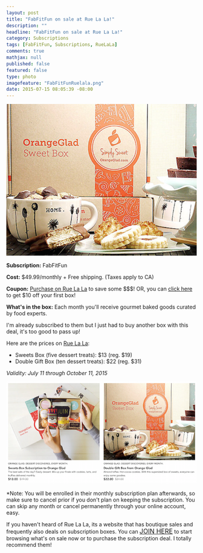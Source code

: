 ```yaml
---
layout: post
title: "FabFitFun on sale at Rue La La!"
description: ""
headline: "FabFitFun on sale at Rue La La!"
category: Subscriptions
tags: [FabFitFun, Subscriptions, RueLaLa]
comments: true
mathjax: null
published: false
featured: false
type: photo
imagefeature: "FabFitFunRuelala.png"
date: 2015-07-15 08:05:39 -08:00
---
```


<center><a href="https://www.ruelala.com/invite/whatsupmailbox" target="_blank">
<img src="/images/OrangeGladRuelala.png" border="0" style="border:none;max-width:100%;" alt="Orange Glad Subscription Box on sale at RueLaLa!" />
</a></center>
<p><b>Subscription:</b> FabFitFun</p>
<p><b>Cost:</b> $49.99/monthly + Free shipping. (Taxes apply to CA)</p>
<p><b>Coupon:</b> <a href="https://www.ruelala.com/invite/whatsupmailbox" target="_blank">Purchase on Rue La La</a> to save some $$$! OR, you can <a href="http://xo.fff.me/cwUVT" target="_blank">click here</a> to get $10 off your first box!</p>
<p><b>What's in the box:</b> Each month you'll receive gourmet baked goods curated by food experts.</p>

<p>I'm already subscribed to them but I just had to buy another box with this deal, it's too good to pass up!</p>

<p>Here are the prices on <a href="https://www.ruelala.com/invite/whatsupmailbox" target="_blank">Rue La La</a>:
<ul>
<li>Sweets Box (five dessert treats): $13 (reg. $19)</li>
<li>Double Gift Box (ten dessert treats): $22 (reg. $31)</li>
</ul>

<p><i>Validity: July 11 through October 11, 2015</i></p>

<center><a href="https://www.ruelala.com/invite/whatsupmailbox" target="_blank">
<img src="/images/OrangeGladRuelalaOptions.png" border="0" style="border:none;max-width:100%;" alt="Orange Glad Subscription Box on sale at RueLaLa!" />
</a></center>

<p>*Note: You will be enrolled in their monthly subscription plan afterwards, so make sure to cancel prior if you don't plan on keeping the subscription. You can skip any month or cancel permanently through your online account, easy.</p>

<p>If you haven't heard of Rue La La, its a website that has boutique sales and frequently also deals on subscription boxes. You can <a href="https://www.ruelala.com/invite/whatsupmailbox" target="_blank"><big>JOIN HERE</big></a> to start browsing what's on sale now or to purchase the subscription deal. I totally recommend them!</p>

